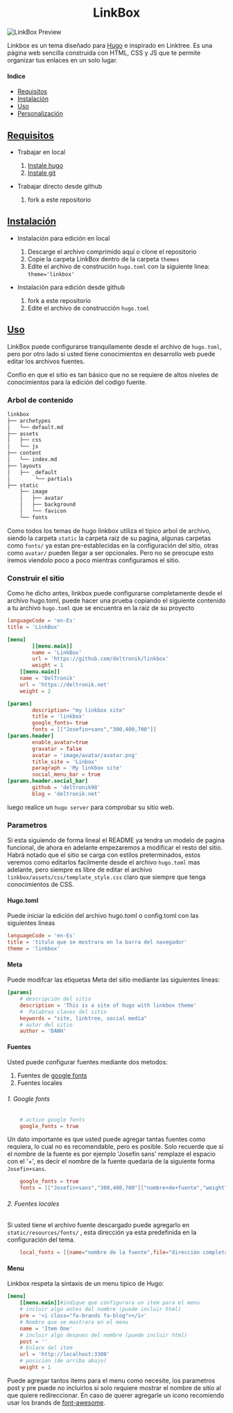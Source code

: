 <h1 style="text-align:center">LinkBox</h1>

![LinkBox Preview](https://github.com/deltronik/linkbox/blob/main/images/tn.png)

Linkbox es un tema diseñado para <a href="https://gohugo.io/">Hugo</a> e inspirado en Linktree. Es una página web sencilla construida con HTML, CSS y JS que te permite organizar tus enlaces en un solo lugar.

#### Indice

* [Requisitos](#requisitos)
* [Instalación](#instalacion)
* [Uso](#uso)
* [Personalización](#personalizacion)

## [Requisitos](#requisitos)

* Trabajar en local
	1. [Instale hugo](https://gohugo.io/installation/)
	2. [Instale git](https://git-scm.com/)

* Trabajar directo desde github
	1. fork a este repositorio

## [Instalación](#instalacion)
 
 * Instalación para edición en local
 	1. Descarge el archivo comprimido aquí o clone el repositorio
 	2. Copie la carpeta LinkBox dentro de la carpeta `themes`
 	3. Edite el archivo de construción `hugo.toml` con la siguiente linea: `theme='linkbox'`
 
 * Instalación para edición desde github
 	1. fork a este repositorio
 	2. Edite el archivo de construcción `hugo.toml`

## [Uso](#uso)

LinkBox puede configurarse tranquilamente desde el archivo de `hugo.toml`, pero por otro lado si usted tiene conocimientos en desarrollo web puede editar los archivos fuentes.

Confio en que el sitio es tan básico que no se requiere de altos niveles de conocimientos para la edición del codigo fuente.

### Arbol de contenido

```bash
linkbox
├── archetypes
│	└── default.md
├── assets
│	├── css
│	└── js
├── content
│	└── index.md
├── layouts
│	├── _default
│		 └── partials
├── static
	├── image
	│	├── avatar
	│	├── background
	│	└── favicon
	└── fonts
```

Como todos los temas de hugo linkbox utiliza el tipico arbol de archivo, siendo la carpeta `static` la carpeta raiz de su pagina, algunas carpetas como `fonts/` ya estan pre-establecidas en la configuración del sitio, otras como `avatar/` pueden llegar a ser opcionales. Pero no se preocupe esto iremos viendolo poco a poco mientras configuramos el sitio.

### Construir el sitio

Como he dicho antes, linkbox puede configurarse completamente desde el archivo hugo.toml, puede hacer una prueba copiando el siguiente contenido a tu archivo `hugo.toml` que se encuentra en la raiz de su proyecto

```toml
languageCode = 'en-Es'
title = 'LinkBox'

[menu]
        [[menu.main]]
        name = 'LinkBox'
        url = 'https://github.com/deltronik/linkbox'
        weight = 1
	[[menu.main]]
	name = 'DelTronik'
	url = 'https://deltronik.net'
	weight = 2

[params]
        description= "my linkbox site"
        title = 'linkbox'
        google_fonts= true
        fonts = [["Josefin+sans","300,400,700"]]
[params.header]
        enable_avatar=true
        gravatar = false
        avatar = 'image/avatar/avatar.png'
        title_site = 'Linbox'
        paragraph = 'My linkbox site'
        social_menu_bar = true
[params.header.social_bar]
        github = 'deltronik98'
        blog = 'deltronik.net'
```

luego realice un `hugo server` para comprobar su sitio web.

### Parametros

Si esta siguiendo de forma lineal el README ya tendra un modelo de pagina funcional, de ahora en adelante empezaremos a modificar el resto del sitio.
Habrá notado que el sitio se carga con estilos preterminados, estos veremos como editarlos facilmente desde el archivo `hugo.toml` mas adelante, pero siempre es libre de editar el archivo `linkbox/assets/css/template_style.css` claro que siempre que tenga conocimientos de CSS.

#### Hugo.toml

Puede iniciar la edición del archivo hugo.toml o config.toml con las siguientes lineas
```toml
languageCode = 'en-Es'
title = 'titulo que se mostrara en la barra del navegador'
theme = 'linkbox'
```

#### Meta
Puede modifcar las etiquetas Meta del sitio mediante las siguientes lineas:

```toml
[params]
	# descripción del sitio
	description = 'This is a site of hugo with linkbox theme'
	#  Palabras claves del sitio
	keywords = "site, linktree, social media"
	# autor del sitio
	author = 'DANH'
```

#### Fuentes
Usted puede configurar fuentes mediante dos metodos:

  1. Fuentes de [google fonts](https://fonts.google.com/)
  2. Fuentes locales

###### 1. Google fonts

```toml
	# active google fonts
	google_fonts = true
```

Un dato importante es que usted puede agregar tantas fuentes como requiera, lo cual no es recomendable, pero es posible. Solo recuerde que si el nombre de la fuente es por ejemplo 'Josefin sans' remplaze el espacio ` ` con el '+', es decir el nombre de la fuente quedaria de la siguiente forma `Josefin+sans`.

```toml
	google_fonts = true
	fonts = [["Josefin+sans","300,400,700"]["nombre+de+fuente","weight"]]
```

###### 2. Fuentes locales

Si usted tiene el archivo fuente descargado puede agregarlo en  `static/resources/fonts/` , esta dirección ya esta predefinida en la configuración del tema.
```toml
	local_fonts = [{name="nombre de la fuente",file="dirección completa del archivo"}{name="Orbit",file="Orbit/Orbit-Regular.ttf"]
```

#### Menu

Linkbox respeta la sintaxis de un menu tipico de Hugo:
```toml
[menu]
	[[menu.main]]#indique que configurara un item para el menu
	# incluir algo antes del nombre (puede incluir html)
	pre = '<i class="fa-brands fa-blog"></i>'
	# Nombre que se mostrara en el menu
	name = 'Item One'
	# incluir algo despues del nombre (puede incluir html)
	post = ''
	# Enlace del item
	url = 'http://localhost:3300'
	# posición (de arriba abajo)
	weight = 1
```

Puede agregar tantos items para el menu como necesite, los parametros post y pre puede no incluirlos si solo requiere mostrar el nombre de sitio al que quiere redireccionar. En caso de querer agregarle un icono recomiendo usar los brands de [font-awesome](https://fontawesome.com/).

